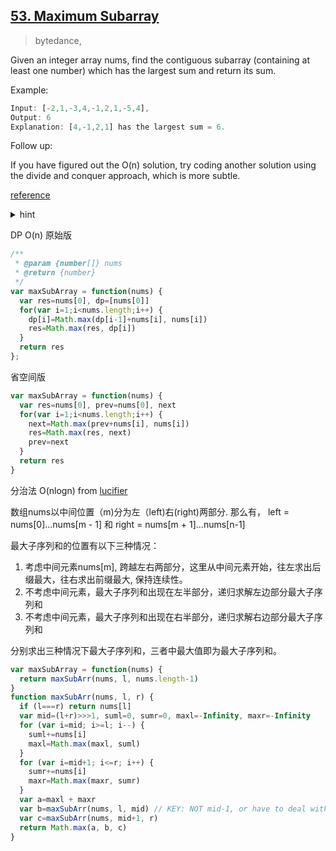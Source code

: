 ## [53. Maximum Subarray](https://leetcode.com/problems/maximum-subarray/)
> bytedance,

Given an integer array nums, find the contiguous subarray (containing at least one number) which has the largest sum and return its sum.

Example:

```js
Input: [-2,1,-3,4,-1,2,1,-5,4],
Output: 6
Explanation: [4,-1,2,1] has the largest sum = 6.
```

Follow up:

If you have figured out the O(n) solution, try coding another solution using the divide and conquer approach, which is more subtle.

[reference](https://leetcode.com/problems/maximum-subarray/discuss/20193/DP-solution-and-some-thoughts)

<details>
<summary>hint</summary>
粘连型一维 dp[], 需要在子问题多一层转化<br>

<b>最优解</b> 为 最大值<br>
<b>子函数</b> dp[i] 构成为 前i个以nums[i]结尾的数组(例: i=2时, dp[i] 代表以-3 为最终数的所有数组[-2, 1, -3], [1, -3], [-3]的最优解)<br>

<b>关系式</b>为<br>
dp[i] = nums[i] + Math.max(dp[i-1],0)<br>

<b>首项</b>为<br>
dp[0] = nums[0]

<b>限制条件</b>已包含在分解子函数中, 无<br>

然后 在所有解 `dp[]` 中搜索最优解(可与一维dp数组同步循环进行), 搜索结果即为最终解<br>
</details>

DP O(n) 原始版
```js
/**
 * @param {number[]} nums
 * @return {number}
 */
var maxSubArray = function(nums) {
  var res=nums[0], dp=[nums[0]]
  for(var i=1;i<nums.length;i++) {
    dp[i]=Math.max(dp[i-1]+nums[i], nums[i])
    res=Math.max(res, dp[i])
  }
  return res
};
```
省空间版
```js
var maxSubArray = function(nums) {
  var res=nums[0], prev=nums[0], next
  for(var i=1;i<nums.length;i++) {
    next=Math.max(prev+nums[i], nums[i])
    res=Math.max(res, next)
    prev=next
  }
  return res
}
```
分治法 O(nlogn) from [lucifier](https://github.com/azl397985856/leetcode/blob/master/problems/53.maximum-sum-subarray-cn.md)

数组nums以中间位置（m)分为左（left)右(right)两部分. 那么有， left = nums[0]...nums[m - 1] 和 right = nums[m + 1]...nums[n-1]

最大子序列和的位置有以下三种情况：
1. 考虑中间元素nums[m], 跨越左右两部分，这里从中间元素开始，往左求出后缀最大，往右求出前缀最大, 保持连续性。
2. 不考虑中间元素，最大子序列和出现在左半部分，递归求解左边部分最大子序列和
3. 不考虑中间元素，最大子序列和出现在右半部分，递归求解右边部分最大子序列和

分别求出三种情况下最大子序列和，三者中最大值即为最大子序列和。
```js
var maxSubArray = function(nums) {
  return maxSubArr(nums, l, nums.length-1)
}
function maxSubArr(nums, l, r) {
  if (l===r) return nums[l]
  var mid=(l+r)>>>1, suml=0, sumr=0, maxl=-Infinity, maxr=-Infinity
  for (var i=mid; i>=l; i--) {
    suml+=nums[i]
    maxl=Math.max(maxl, suml)
  }
  for (var i=mid+1; i<=r; i++) {
    sumr+=nums[i]
    maxr=Math.max(maxr, sumr)
  }
  var a=maxl + maxr
  var b=maxSubArr(nums, l, mid) // KEY: NOT mid-1, or have to deal with l>r
  var c=maxSubArr(nums, mid+1, r)
  return Math.max(a, b, c)
}

```
